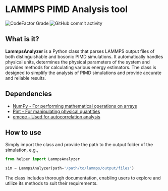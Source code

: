 # LAMMPS PIMD Analysis tool
![CodeFactor Grade](https://img.shields.io/codefactor/grade/github/higj/pimd-analysis)
![GitHub commit activity](https://img.shields.io/github/commit-activity/m/higj/pimd-analysis)

## What is it?

**LammpsAnalyzer** is a Python class that parses LAMMPS output 
files of both distinguishable and bosonic PIMD simulations. 
It automatically handles physical units, determines the physical parameters 
of the system and provides methods for calculating various energy estimators. 
The class is designed to simplify the analysis of PIMD simulations 
and provide accurate and reliable results.

## Dependencies
- [NumPy - For performing mathematical operations on arrays](https://www.numpy.org)
- [Pint - For manipulating physical quantities](https://pint.readthedocs.io/en/stable/)
- [emcee - Used for autocorrelation analysis](https://emcee.readthedocs.io/en/stable/)

## How to use
Simply import the class and provide the path to the output folder of the simulation, e.g.,

```python
from helper import LammpsAnalyzer

sim = LammpsAnalyzer(path='/path/to/lammps/output/files')
```

The class includes thorough documentation, enabling users to explore 
and utilize its methods to suit their requirements.